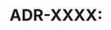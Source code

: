 # ADR-XXXX: <Title>
- **Status:** Proposed | Accepted | Rejected | Superseded(ADR-XXXX)
- **Owner:** <role/name>
- **Date:** YYYY-MM-DD
- **Scope:** <paths or features>

## Context
<problem & constraints>

## Decision
<bullet list; include thresholds/policies>

## Consequences
- Positive:
- Negative:
- Rollback plan:

## References
<PRs, issues, policy docs>